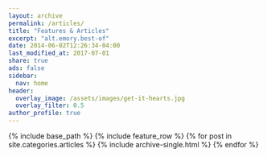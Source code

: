 ```yaml
---
layout: archive
permalink: /articles/
title: "Features & Articles"
excerpt: "alt.emory.best-of"
date: 2014-06-02T12:26:34-04:00
last_modified_at: 2017-07-01
share: true
ads: false
sidebar:
  nav: home
header:
  overlay_image: /assets/images/get-it-hearts.jpg
  overlay_filter: 0.5
author_profile: true
---
```


{% include base_path %}
{% include feature_row %}
{% for post in site.categories.articles %}
  {% include archive-single.html %}
{% endfor %}


